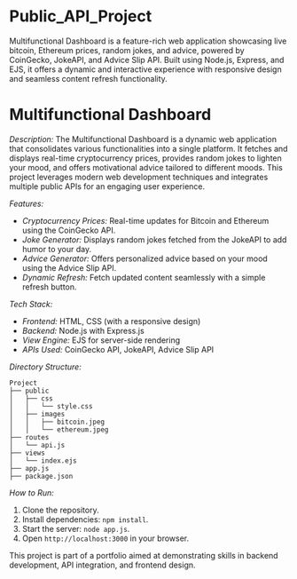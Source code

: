 # Public_API_Project
Multifunctional Dashboard is a feature-rich web application showcasing live bitcoin, Ethereum prices, random jokes, and advice, powered by CoinGecko, JokeAPI, and Advice Slip API. Built using Node.js, Express, and EJS, it offers a dynamic and interactive experience with responsive design and seamless content refresh functionality.



# Multifunctional Dashboard  

*Description:*
The Multifunctional Dashboard is a dynamic web application that consolidates various functionalities into a single platform. It fetches and displays real-time cryptocurrency prices, provides random jokes to lighten your mood, and offers motivational advice tailored to different moods. This project leverages modern web development techniques and integrates multiple public APIs for an engaging user experience.  

*Features:* 
- *Cryptocurrency Prices:* Real-time updates for Bitcoin and Ethereum using the CoinGecko API.  
- *Joke Generator:* Displays random jokes fetched from the JokeAPI to add humor to your day.  
- *Advice Generator:* Offers personalized advice based on your mood using the Advice Slip API.  
- *Dynamic Refresh:* Fetch updated content seamlessly with a simple refresh button.  

*Tech Stack:*
- *Frontend:* HTML, CSS (with a responsive design)  
- *Backend:* Node.js with Express.js  
- *View Engine:* EJS for server-side rendering  
- *APIs Used:* CoinGecko API, JokeAPI, Advice Slip API  

*Directory Structure:*
```
Project
├── public
│   ├── css
│   │   └── style.css
│   ├── images
│   │   ├── bitcoin.jpeg
│   │   └── ethereum.jpeg
├── routes
│   └── api.js
├── views
│   └── index.ejs
├── app.js
├── package.json
```

*How to Run:*
1. Clone the repository.  
2. Install dependencies: `npm install`.  
3. Start the server: `node app.js`.  
4. Open `http://localhost:3000` in your browser.  

This project is part of a portfolio aimed at demonstrating skills in backend development, API integration, and frontend design.
